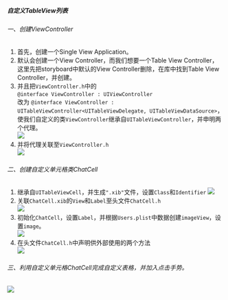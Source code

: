 ##### 自定义TableView列表  
###### 一、创建ViewController
1. 首先，创建一个Single View Application。  
2. 默认会创建一个View Controller，而我们想要一个Table View Controller，这里先把storyboard中默认的View Controller删除，在库中找到Table View Controller，并创建。  
3. 并且把`ViewController.h`中的  
`@interface ViewController : UIViewController`  
改为
`@interface ViewController : UITableViewController<UITableViewDelegate, UITableViewDataSource>`，使我们自定义的类`ViewController`继承自`UITableViewController`，并申明两个代理。  
![](http://7i7io5.com1.z0.glb.clouddn.com/tableviewcustom1.png)  
4. 并将代理关联至`ViewController.h`  
![](http://7i7io5.com1.z0.glb.clouddn.com/tableviewcustom3.png)
###### 二、创建自定义单元格类ChatCell
1. 继承自`UITableViewCell`，并生成`".xib"`文件，设置`Class`和`Identifier`
![](http://7i7io5.com1.z0.glb.clouddn.com/tableviewcustom2.png)
2. 关联`ChatCell.xib`的`View`和`Label`至头文件`ChatCell.h`  
![](http://7i7io5.com1.z0.glb.clouddn.com/tableviewcustom4.png)
3. 初始化`ChatCell`，设置`Label`，并根据`Users.plist`中数据创建`imageView`，设置`image`。  
![](http://7i7io5.com1.z0.glb.clouddn.com/tableviewcustom5.png)
4. 在头文件`ChatCell.h`中声明供外部使用的两个方法  
![](http://7i7io5.com1.z0.glb.clouddn.com/tableviewcustom7.png)
###### 三、利用自定义单元格ChatCell完成自定义表格，并加入点击手势。  
![](http://7i7io5.com1.z0.glb.clouddn.com/tableviewcustom6.png)